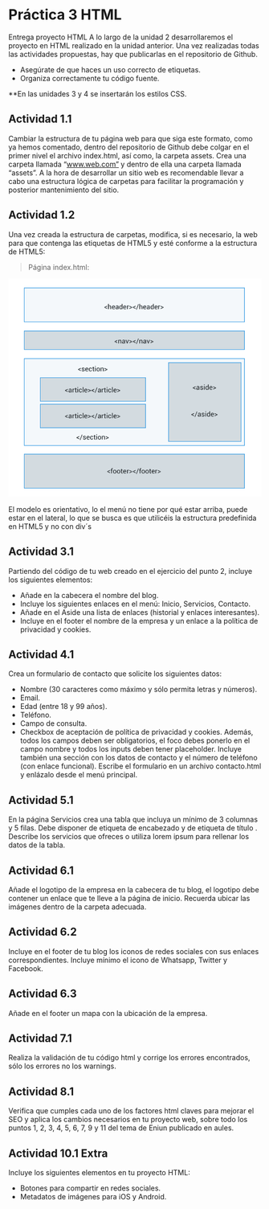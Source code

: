 # Práctica 3 HTML
Entrega proyecto HTML
A lo largo de la unidad 2 desarrollaremos el proyecto en HTML realizado en la unidad anterior. Una vez realizadas todas las actividades propuestas, hay que publicarlas en el repositorio de Github.
-	Asegúrate de que haces un uso correcto de etiquetas.
-	Organiza correctamente tu código fuente.

**En las unidades 3 y 4 se insertarán los estilos CSS.

## Actividad 1.1
Cambiar la estructura de tu página web para que siga este formato, como ya hemos comentado, dentro del repositorio de Github debe colgar en el primer nivel el archivo index.html, así como, la carpeta assets. 
Crea una carpeta llamada “www.web.com” y dentro de ella una carpeta llamada “assets”. A la hora de desarrollar un sitio web es recomendable llevar a cabo una estructura lógica de carpetas para facilitar la programación y posterior mantenimiento del sitio.
 
## Actividad 1.2
Una vez creada la estructura de carpetas, modifica, si es necesario, la web para que contenga las etiquetas de HTML5 y esté conforme a la estructura de HTML5:
> Página index.html:

![Index HTML5](/indexhtml5.png)
 
El modelo es orientativo, lo el menú no tiene por qué estar arriba, puede estar en el lateral, lo que se busca es que utilicéis la estructura predefinida en HTML5 y no con div´s 

## Actividad 3.1
Partiendo del código de tu web creado en el ejercicio del punto 2, incluye los siguientes elementos:
-	Añade en la cabecera el nombre del blog.
-	Incluye los siguientes enlaces en el menú: Inicio, Servicios, Contacto.
-	Añade en el Aside una lista de enlaces (historial y enlaces interesantes).
-	Incluye en el footer el nombre de la empresa y un enlace a la política de privacidad y cookies.

## Actividad 4.1
Crea un formulario de contacto que solicite los siguientes datos:
-	Nombre (30 caracteres como máximo y sólo permita letras y números).
- Email.
-	Edad (entre 18 y 99 años).
-	Teléfono.
-	Campo de consulta.
-	Checkbox de aceptación de política de privacidad y cookies.
Además, todos los campos deben ser obligatorios, el foco debes ponerlo en el campo nombre y todos los inputs deben tener placeholder. 
Incluye también una sección con los datos de contacto y el número de teléfono (con enlace funcional).
Escribe el formulario en un archivo contacto.html y enlázalo desde el menú principal.

## Actividad 5.1 
En la página Servicios crea una tabla que incluya un mínimo de 3 columnas y 5 filas. Debe disponer de etiqueta de encabezado <th> y de etiqueta de título <caption>. Describe los servicios que ofreces o utiliza lorem ipsum para rellenar los datos de la tabla.


## Actividad 6.1 
Añade el logotipo de la empresa en la cabecera de tu blog, el logotipo debe contener un enlace que te lleve a la página de inicio. Recuerda ubicar las imágenes dentro de la carpeta adecuada.

## Actividad 6.2 
Incluye en el footer de tu blog los iconos de redes sociales con sus enlaces correspondientes. Incluye mínimo el icono de Whatsapp, Twitter y Facebook.

## Actividad 6.3 
Añade en el footer un mapa con la ubicación de la empresa.

## Actividad 7.1
Realiza la validación de tu código html y corrige los errores encontrados, sólo los errores no los warnings.

## Actividad 8.1
Verifica que cumples cada uno de los factores html claves para mejorar el SEO y aplica los cambios necesarios en tu proyecto web, sobre todo los puntos 1, 2, 3, 4, 5, 6, 7, 9 y 11 del tema de Eniun publicado en aules.   

## Actividad 10.1 Extra
Incluye los siguientes elementos en tu proyecto HTML:

-	Botones para compartir en redes sociales. 
-	Metadatos de imágenes para iOS y Android.



